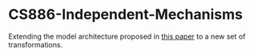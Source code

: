 # CS886-Independent-Mechanisms

Extending the model architecture proposed in [this paper](http://arxiv.org/abs/1712.00961) to a new set of transformations.
